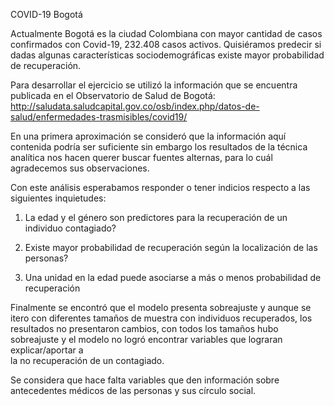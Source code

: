 COVID-19 Bogotá

Actualmente Bogotá es la ciudad Colombiana con mayor cantidad de casos confirmados con Covid-19, 232.408 casos activos. 
Quisiéramos predecir si dadas algunas características sociodemográficas existe mayor probabilidad de recuperación.

Para desarrollar el ejercicio se utilizó la información que se encuentra publicada en el Observatorio de Salud de Bogotá:
 http://saludata.saludcapital.gov.co/osb/index.php/datos-de-salud/enfermedades-trasmisibles/covid19/

En una primera aproximación se consideró que la información aquí contenida podría ser suficiente sin embargo los resultados de
la técnica analítica nos hacen querer buscar fuentes alternas, para lo cuál agradecemos sus observaciones.

Con este análisis esperabamos responder o tener indicios respecto a las siguientes inquietudes:

1) La edad y el género son predictores para la recuperación de un individuo contagiado?

2) Existe mayor probabilidad de recuperación según la localización de las personas?

3) Una unidad en la edad puede asociarse a más o menos probabilidad de recuperación

Finalmente se encontró que el modelo presenta sobreajuste y aunque se itero con diferentes tamaños de muestra con individuos recuperados, 
los resultados no presentaron cambios, con todos los tamaños hubo sobreajuste y el modelo no logró encontrar variables que lograran explicar/aportar a  
la no recuperación de un contagiado.

Se considera que hace falta variables que den información sobre antecedentes médicos de las personas y sus círculo social. 



